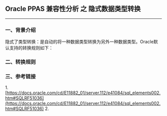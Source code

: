 ## Oracle PPAS 兼容性分析 之 隐式数据类型转换
---

### 一、背景介绍
隐式了类型转换：是自动的将一种数据类型转换为另外一种数据类型。Oracle默认支持的转换规则如下：



### 二、转换规则



### 三、参考链接
1.[https://docs.oracle.com/cd/E11882_01/server.112/e41084/sql_elements002.htm#SQLRF51036](https://docs.oracle.com/cd/E11882_01/server.112/e41084/sql_elements002.htm#SQLRF51036)
2. 
